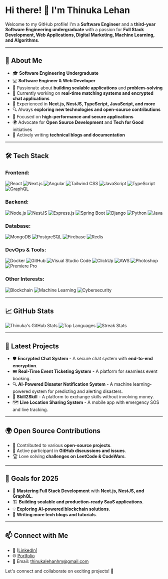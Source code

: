 # Hi there! 👋 I'm Thinuka Lehan

Welcome to my GitHub profile! I'm a **Software Engineer** and a **third-year Software Engineering undergraduate** with a passion for **Full Stack Development, Web Applications, Digital Marketing, Machine Learning, and Algorithms**.

---

## 🚀 About Me
- 🎓 **Software Engineering Undergraduate**
- 💻 **Software Engineer & Web Developer**
- 🚀 Passionate about **building scalable applications** and **problem-solving**
- 🎯 Currently working on **real-time matching systems and encrypted chat applications**
- 🧀 Experienced in **Next.js, NestJS, TypeScript, JavaScript, and more**
- 🔍 Always **exploring new technologies and open-source contributions**
- 🎯 Focused on **high-performance and secure applications**
- 🌍 Advocate for **Open Source Development** and **Tech for Good** initiatives
- 📝 Actively writing **technical blogs and documentation**

---

## 🛠 Tech Stack
### Frontend:
![React](https://img.shields.io/badge/-React-61DAFB?logo=react&logoColor=white&style=for-the-badge)
![Next.js](https://img.shields.io/badge/-Next.js-000000?logo=next.js&logoColor=white&style=for-the-badge)
![Angular](https://img.shields.io/badge/-Angular-DD0031?logo=angular&logoColor=white&style=for-the-badge)
![Tailwind CSS](https://img.shields.io/badge/-TailwindCSS-38B2AC?logo=tailwind-css&logoColor=white&style=for-the-badge)
![JavaScript](https://img.shields.io/badge/-JavaScript-F7DF1E?logo=javascript&logoColor=black&style=for-the-badge)
![TypeScript](https://img.shields.io/badge/-TypeScript-007ACC?logo=typescript&logoColor=white&style=for-the-badge)
![GraphQL](https://img.shields.io/badge/-GraphQL-E10098?logo=graphql&logoColor=white&style=for-the-badge)

### Backend:
![Node.js](https://img.shields.io/badge/-Node.js-339933?logo=node.js&logoColor=white&style=for-the-badge)
![NestJS](https://img.shields.io/badge/-NestJS-E0234E?logo=nestjs&logoColor=white&style=for-the-badge)
![Express.js](https://img.shields.io/badge/-Express.js-000000?logo=express&logoColor=white&style=for-the-badge)
![Spring Boot](https://img.shields.io/badge/-SpringBoot-6DB33F?logo=spring-boot&logoColor=white&style=for-the-badge)
![Django](https://img.shields.io/badge/-Django-092E20?logo=django&logoColor=white&style=for-the-badge)
![Python](https://img.shields.io/badge/-Python-3776AB?logo=python&logoColor=white&style=for-the-badge)
![Java](https://img.shields.io/badge/-Java-007396?logo=java&logoColor=white&style=for-the-badge)

### Database:
![MongoDB](https://img.shields.io/badge/-MongoDB-47A248?logo=mongodb&logoColor=white&style=for-the-badge)
![PostgreSQL](https://img.shields.io/badge/-PostgreSQL-336791?logo=postgresql&logoColor=white&style=for-the-badge)
![Firebase](https://img.shields.io/badge/-Firebase-FFCA28?logo=firebase&logoColor=black&style=for-the-badge)
![Redis](https://img.shields.io/badge/-Redis-DC382D?logo=redis&logoColor=white&style=for-the-badge)

### DevOps & Tools:
![Docker](https://img.shields.io/badge/-Docker-2496ED?logo=docker&logoColor=white&style=for-the-badge)
![GitHub](https://img.shields.io/badge/-GitHub-181717?logo=github&logoColor=white&style=for-the-badge)
![Visual Studio Code](https://img.shields.io/badge/-VS%20Code-007ACC?logo=visual-studio-code&logoColor=white&style=for-the-badge)
![ClickUp](https://img.shields.io/badge/-ClickUp-7B68EE?logo=clickup&logoColor=white&style=for-the-badge)
![AWS](https://img.shields.io/badge/-AWS-FF9900?logo=amazonaws&logoColor=white&style=for-the-badge)
![Photoshop](https://img.shields.io/badge/-Photoshop-31A8FF?logo=adobe-photoshop&logoColor=white&style=for-the-badge)
![Premiere Pro](https://img.shields.io/badge/-Premiere%20Pro-9999FF?logo=adobe-premiere-pro&logoColor=white&style=for-the-badge)

### Other Interests:
![Blockchain](https://img.shields.io/badge/-Blockchain-121D33?logo=ethereum&logoColor=white&style=for-the-badge)
![Machine Learning](https://img.shields.io/badge/-Machine%20Learning-FF6F00?logo=tensorflow&logoColor=white&style=for-the-badge)
![Cybersecurity](https://img.shields.io/badge/-Cybersecurity-00758F?logo=kaspersky&logoColor=white&style=for-the-badge)

---

## 📈 GitHub Stats
![Thinuka's GitHub Stats](https://github-readme-stats.vercel.app/api?username=ThinukaLehan&show_icons=true&theme=radical)
![Top Languages](https://github-readme-stats.vercel.app/api/top-langs/?username=ThinukaLehan&layout=compact&theme=radical)
![Streak Stats](https://github-readme-streak-stats.herokuapp.com/?user=ThinukaLehan&theme=radical)

---

## 🚀 Latest Projects
- 🛡 **Encrypted Chat System** - A secure chat system with **end-to-end encryption**.
- 🎟 **Real-Time Event Ticketing System** - A platform for seamless event booking.
- 🔍 **AI-Powered Disaster Notification System** - A machine learning-powered system for predicting and alerting disasters.
- 🤝 **Skill2Skill** - A platform to exchange skills without involving money.
- 🗺 **Live Location Sharing System** - A mobile app with emergency SOS and live tracking.

---

## 🌍 Open Source Contributions
- 🔗 Contributed to various **open-source projects**.
- 🚀 Active participant in **GitHub discussions and issues**.
- 🏆 Love solving **challenges on LeetCode & CodeWars**.

---

## 🎯 Goals for 2025
- 🚀 **Mastering Full Stack Development** with **Next.js, NestJS, and GraphQL**.
- 🏗 **Building scalable and production-ready SaaS applications**.
- 💡 **Exploring AI-powered blockchain solutions**.
- 📝 **Writing more tech blogs and tutorials**.

---

## 📫 Connect with Me
- 💼 [[LinkedIn](https://www.linkedin.com/in/thinuka-lehan/)]
- 🌐 [Portfolio](thinukalehan.com)
- 📧 Email: thinukalehanhm@gmail.com

Let's connect and collaborate on exciting projects! 🚀
